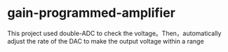 # gain-programmed-amplifier
This project used double-ADC to check the voltage。Then，automatically adjust the rate of the DAC to make the output voltage within a range

